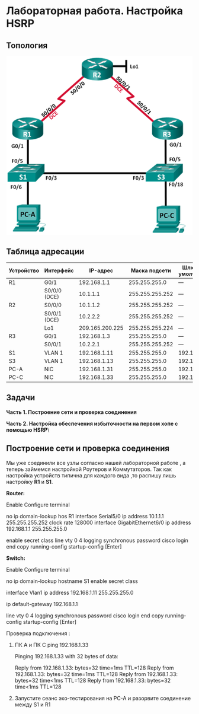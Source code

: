 

# Лабораторная работа. Настройка HSRP

## Топология

![img](img/HSRP_Scheme.png)

## Таблица адресации

| Устройство | Интерфейс     | IP-адрес        | Маска подсети   | Шлюз по умолчанию |
| ---------- | ------------- | --------------- | --------------- | ----------------- |
| R1         | G0/1          | 192.168.1.1     | 255.255.255.0   | —                 |
|            | S0/0/0  (DCE) | 10.1.1.1        | 255.255.255.252 | —                 |
| R2         | S0/0/0        | 10.1.1.2        | 255.255.255.252 | —                 |
|            | S0/0/1  (DCE) | 10.2.2.2        | 255.255.255.252 | —                 |
|            | Lo1           | 209.165.200.225 | 255.255.255.224 | —                 |
| R3         | G0/1          | 192.168.1.3     | 255.255.255.0   | —                 |
|            | S0/0/1        | 10.2.2.1        | 255.255.255.252 | —                 |
| S1         | VLAN 1        | 192.168.1.11    | 255.255.255.0   | 192.168.1.1       |
| S3         | VLAN 1        | 192.168.1.13    | 255.255.255.0   | 192.168.1.3       |
| PC-A       | NIC           | 192.168.1.31    | 255.255.255.0   | 192.168.1.1       |
| PC-C       | NIC           | 192.168.1.33    | 255.255.255.0   | 192.168.1.3       |

## Задачи

**Часть 1. Построение сети и проверка соединения**

**Часть 2. Настройка обеспечения избыточности на первом хопе с помощью HSRP**\



## Построение сети и проверка соединения

Мы уже соединили все узлы согласно нашей лабораторной работе , а теперь займемся настройкой Роутеров и Коммутаторов. Так как настройка устройств типична для каждого вида ,то распишу лишь настройку **R1** и **S1**.

**Router:**

Enable
Configure terminal

no ip domain-lookup 
hos R1
interface Serial5/0
ip address 10.1.1.1 255.255.255.252
clock rate 128000
interface GigabitEthernet6/0
ip address 192.168.1.1 255.255.255.0

enable secret class 
line vty 0 4 
logging synchronous 
password cisco 
login 
end
copy running-config startup-config
[Enter]

**Switch:**

Enable
Configure terminal

no ip domain-lookup 
hostname S1
enable secret class 

interface Vlan1
ip address 192.168.1.11 255.255.255.0

ip default-gateway 192.168.1.1

line vty 0 4 
logging synchronous 
password cisco 
login
end
copy running-config startup-config
[Enter]

Проверка подключения :

1. ПК А и ПК С ping 192.168.1.33

   Pinging 192.168.1.33 with 32 bytes of data:

   Reply from 192.168.1.33: bytes=32 time=1ms TTL=128
   Reply from 192.168.1.33: bytes=32 time=1ms TTL=128
   Reply from 192.168.1.33: bytes=32 time<1ms TTL=128
   Reply from 192.168.1.33: bytes=32 time<1ms TTL=128

2. Запустите сеанс эхо-тестирования на PC-A и разорвите соединение между S1 и R1


